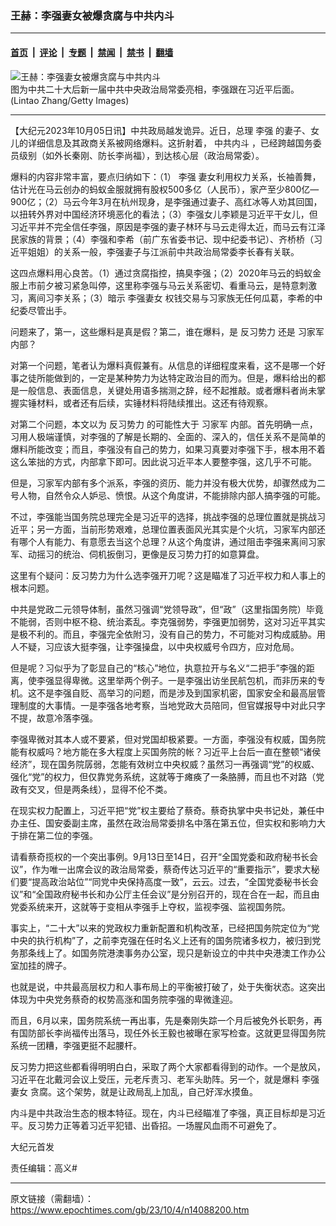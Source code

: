 ### 王赫：李强妻女被爆贪腐与中共内斗

---

#### [首页](../../../..?n14088200) &nbsp;|&nbsp; [评论](../../../../../epoch-comment?n14088200) &nbsp;|&nbsp; [专题](../../../../../epoch-special?n14088200) &nbsp;|&nbsp; [禁闻](../../../../../epoch-news?n14088200) &nbsp;|&nbsp; [禁书](../../../../../books?n14088200) &nbsp;|&nbsp; [翻墙](https://github.com/gfw-breaker/nogfw/blob/master/README.md?n14088200)


<div><img alt="王赫：李强妻女被爆贪腐与中共内斗" class="attachment-djy_600_400 size-djy_600_400 wp-post-image" src="https://i.epochtimes.com/assets/uploads/2023/02/id13937921-GettyImages-1435740409-600x400.jpg"/>
<div class="caption">
 图为中共二十大后新一届中共中央政治局常委亮相，李强跟在习近平后面。(Lintao Zhang/Getty Images)
</div></div><hr/><div class="post_content" id="artbody" itemprop="articleBody">
 <!-- article content begin -->
 <p>
  【大纪元2023年10月05日讯】中共政局越发诡异。近日，总理
  <ok href="https://www.epochtimes.com/gb/tag/%E6%9D%8E%E5%BC%BA.html">
   李强
  </ok>
  的妻子、女儿的详细信息及其政商关系被网络爆料。这折射着，
  <ok href="https://www.epochtimes.com/gb/tag/%E4%B8%AD%E5%85%B1%E5%86%85%E6%96%97.html">
   中共内斗
  </ok>
  ，已经跨越国务委员级别（如外长秦刚、防长李尚福），到达核心层（政治局常委）。
 </p>
 <p>
  爆料的内容非常丰富，要点归纳如下：（1）
  <ok href="https://www.epochtimes.com/gb/tag/%E6%9D%8E%E5%BC%BA.html">
   李强
  </ok>
  妻女利用权力关系，长袖善舞，估计光在马云创办的蚂蚁金服就拥有股权500多亿（人民币），家产至少800亿—900亿；（2）马云今年3月在杭州现身，是李强通过妻子、高红冰等人劝其回国，以扭转外界对中国经济环境恶化的看法；（3）李强女儿李颖是习近平干女儿，但习近平并不完全信任李强，原因是李强的妻子林环与马云走得太近，而马云有江泽民家族的背景；（4）李强和李希（前广东省委书记、现中纪委书记）、齐桥桥（习近平姐姐）的关系一般，李强妻子与江派前中共政治局常委李长春有关联。
 </p>
 <p>
  这四点爆料用心良苦。（1）通过贪腐指控，搞臭李强；（2）2020年马云的蚂蚁金服上市前夕被习紧急叫停，这里称李强与马云关系密切、看重马云，是特意刺激习，离间习李关系；（3）暗示
  <ok href="https://www.epochtimes.com/gb/tag/%E6%9D%8E%E5%BC%BA%E5%A6%BB%E5%A5%B3.html">
   李强妻女
  </ok>
  权钱交易与习家族无任何瓜葛，李希的中纪委尽管出手。
 </p>
 <p>
  问题来了，第一，这些爆料是真是假？第二，谁在爆料，是
  <ok href="https://www.epochtimes.com/gb/tag/%E5%8F%8D%E4%B9%A0%E5%8A%BF%E5%8A%9B.html">
   反习势力
  </ok>
  还是
  <ok href="https://www.epochtimes.com/gb/tag/%E4%B9%A0%E5%AE%B6%E5%86%9B.html">
   习家军
  </ok>
  内部？
 </p>
 <p>
  对第一个问题，笔者认为爆料真假兼有。从信息的详细程度来看，这不是哪一个好事之徒所能做到的，一定是某种势力为达特定政治目的而为。但是，爆料给出的都是一般信息、表面信息，关键处用语多揣测之辞，经不起推敲。或者爆料者尚未掌握实锤材料，或者还有后续，实锤材料将陆续推出。这还有待观察。
 </p>
 <p>
  对第二个问题，本文以为
  <ok href="https://www.epochtimes.com/gb/tag/%E5%8F%8D%E4%B9%A0%E5%8A%BF%E5%8A%9B.html">
   反习势力
  </ok>
  的可能性大于
  <ok href="https://www.epochtimes.com/gb/tag/%E4%B9%A0%E5%AE%B6%E5%86%9B.html">
   习家军
  </ok>
  内部。首先明确一点，习用人极端谨慎，对李强的了解是长期的、全面的、深入的，信任关系不是简单的爆料所能改变；而且，李强没有自己的势力，如果习真要对李强下手，根本用不着这么笨拙的方式，内部拿下即可。因此说习近平本人要整李强，这几乎不可能。
 </p>
 <p>
  但是，习家军内部有多个派系，李强的资历、能力并没有极大优势，却骤然成为二号人物，自然令众人妒忌、愤恨。从这个角度讲，不能排除内部人搞李强的可能。
 </p>
 <p>
  不过，李强能当国务院总理完全是习近平的选择，挑战李强的总理位置就是挑战习近平；另一方面，当前形势艰难，总理位置表面风光其实是个火坑，习家军内部还有哪个人有能力、有意愿去当这个总理？从这个角度讲，通过阻击李强来离间习家军、动摇习的统治、伺机扳倒习，更像是反习势力打的如意算盘。
 </p>
 <p>
  这里有个疑问：反习势力为什么选李强开刀呢？这是瞄准了习近平权力和人事上的根本问题。
 </p>
 <p>
  中共是党政二元领导体制，虽然习强调“党领导政”，但“政”（这里指国务院）毕竟不能弱，否则中枢不稳、统治紊乱。李克强弱势，李强更加弱势，这对习近平其实是极不利的。而且，李强完全依附习，没有自己的势力，不可能对习构成威胁。用人不疑，习应该大挺李强，让李强操盘，以中央权威号令四方，应对危局。
 </p>
 <p>
  但是呢？习似乎为了彰显自己的“核心”地位，执意拉开与名义“二把手”李强的距离，使李强显得卑微。这里举两个例子。一是李强出访坐民航包机，而非历来的专机。这不是李强自贬、高举习的问题，而是涉及到国家机密，国家安全和最高层管理制度的大事情。一是李强各地考察，当地党政大员陪同，但官媒报导中对此只字不提，故意冷落李强。
 </p>
 <p>
  李强卑微对其本人或不要紧，但对党国却极紧要。一方面，李强没有权威，国务院能有权威吗？地方能在多大程度上买国务院的帐？习近平上台后一直在整顿“诸侯经济”，现在国务院孱弱，怎能有效树立中央权威？虽然习一再强调“党”的权威、强化“党”的权力，但仅靠党务系统，这就等于瘫痪了一条胳膊，而且也不对路（党政有交叉，但是两条线），显得不伦不类。
 </p>
 <p>
  在现实权力配置上，习近平把“党”权主要给了蔡奇。蔡奇执掌中央书记处，兼任中办主任、国安委副主席，虽然在政治局常委排名中落在第五位，但实权和影响力大于排在第二位的李强。
 </p>
 <p>
  请看蔡奇揽权的一个突出事例。9月13日至14日，召开“全国党委和政府秘书长会议”，作为唯一出席会议的政治局常委，蔡奇传达习近平的“重要指示”，要求大秘们要“提高政治站位”“同党中央保持高度一致”，云云。过去，“全国党委秘书长会议”和“全国政府秘书长和办公厅主任会议”是分别召开的，现在合在一起，而且由党委系统来开，这就等于变相从李强手上夺权，监视李强、监视国务院。
 </p>
 <p>
  事实上，“二十大”以来的党政权力重新配置和机构改革，已经把国务院定位为“党中央的执行机构”了，之前李克强在任时名义上还有的国务院诸多权力，被归到党务那条线上了。如国务院港澳事务办公室，现只是新设立的中共中央港澳工作办公室加挂的牌子。
 </p>
 <p>
  也就是说，中共最高层权力和人事布局上的平衡被打破了，处于失衡状态。这突出体现为中央党务蔡奇的权势高涨和国务院李强的卑微逢迎。
 </p>
 <p>
  而且，6月以来，国务院系统一再出事，先是秦刚失踪一个月后被免外长职务，再有国防部长李尚福传出落马，现任外长王毅也被曝在家写检查。这就更显得国务院系统一团糟，李强更挺不起腰杆。
 </p>
 <p>
  反习势力把这些都看得明明白白，采取了两个大家都看得到的动作。一个是放风，习近平在北戴河会议上受压，元老斥责习、老军头助阵。另一个，就是爆料
  <ok href="https://www.epochtimes.com/gb/tag/%E6%9D%8E%E5%BC%BA%E5%A6%BB%E5%A5%B3.html">
   李强妻女
  </ok>
  贪腐。这个架势，就是让政局乱上加乱，自己好浑水摸鱼。
 </p>
 <p>
  内斗是中共政治生态的根本特征。现在，内斗已经瞄准了李强，真正目标却是习近平。反习势力正等着习近平犯错、出昏招。一场腥风血雨不可避免了。
 </p>
 <p>
  大纪元首发
 </p>
 <p>
  责任编辑：高义#
 </p>
 <!-- article content end -->
 <div id="below_article_ad">
 </div>
</div>


---

原文链接（需翻墙）：https://www.epochtimes.com/gb/23/10/4/n14088200.htm
